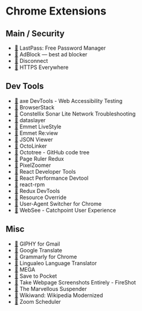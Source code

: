 # Chrome Extensions

## Main / Security

- [🔗](https://chrome.google.com/webstore/detail/lastpass-free-password-ma/hdokiejnpimakedhajhdlcegeplioahd) LastPass: Free Password Manager
- [🔗](https://chrome.google.com/webstore/detail/adblock-%E2%80%94-best-ad-blocker/gighmmpiobklfepjocnamgkkbiglidom) AdBlock — best ad blocker
- [🔗](https://chrome.google.com/webstore/detail/disconnect/jeoacafpbcihiomhlakheieifhpjdfeo) Disconnect
- [🔗](https://chrome.google.com/webstore/detail/https-everywhere/gcbommkclmclpchllfjekcdonpmejbdp) HTTPS Everywhere

## Dev Tools

- [🔗](https://chrome.google.com/webstore/detail/axe-devtools-web-accessib/lhdoppojpmngadmnindnejefpokejbdd) axe DevTools - Web Accessibility Testing
- [🔗](https://chrome.google.com/webstore/detail/browserstack/nkihdmlheodkdfojglpcjjmioefjahjb) BrowserStack
- [🔗](https://chrome.google.com/webstore/detail/constellix-sonar-lite-net/jaoaipchgmdieejepndehhkgjihmffde) Constellix Sonar Lite Network Troubleshooting
- [🔗](https://chrome.google.com/webstore/detail/dataslayer/ikbablmmjldhamhcldjjigniffkkjgpo) dataslayer
- [🔗](https://chrome.google.com/webstore/detail/emmet-livestyle/diebikgmpmeppiilkaijjbdgciafajmg) Emmet LiveStyle
- [🔗](https://chrome.google.com/webstore/detail/emmet-review/epejoicbhllgiimigokgjdoijnpaphdp) Emmet Re:view
- [🔗](https://chrome.google.com/webstore/detail/json-viewer/gbmdgpbipfallnflgajpaliibnhdgobh) JSON Viewer
- [🔗](https://chrome.google.com/webstore/detail/octolinker/jlmafbaeoofdegohdhinkhilhclaklkp) OctoLinker
- [🔗](https://chrome.google.com/webstore/detail/octotree-github-code-tree/bkhaagjahfmjljalopjnoealnfndnagc) Octotree - GitHub code tree
- [🔗](https://chrome.google.com/webstore/detail/page-ruler-redux/giejhjebcalaheckengmchjekofhhmal) Page Ruler Redux
- [🔗](https://chrome.google.com/webstore/detail/pixelzoomer/fogkjckfkdcnmnnfmbieljpkmmihhpao) PixelZoomer
- [🔗](https://chrome.google.com/webstore/detail/react-developer-tools/fmkadmapgofadopljbjfkapdkoienihi) React Developer Tools
- [🔗](https://chrome.google.com/webstore/detail/react-performance-devtool/fcombecpigkkfcbfaeikoeegkmkjfbfm) React Performance Devtool
- [🔗](https://chrome.google.com/webstore/detail/react-rpm/ifaijhlkcmaimeaafnapdfmkghneffbp) react-rpm
- [🔗](https://chrome.google.com/webstore/detail/redux-devtools/lmhkpmbekcpmknklioeibfkpmmfibljd) Redux DevTools
- [🔗](https://chrome.google.com/webstore/detail/resource-override/pkoacgokdfckfpndoffpifphamojphii) Resource Override
- [🔗](https://chrome.google.com/webstore/detail/user-agent-switcher-for-c/djflhoibgkdhkhhcedjiklpkjnoahfmg) User-Agent Switcher for Chrome
- [🔗](https://chrome.google.com/webstore/detail/websee-catchpoint-user-ex/dibilcjfahbokhiodajibcajcabfjein) WebSee - Catchpoint User Experience

## Misc

- [🔗](https://chrome.google.com/webstore/detail/giphy-for-gmail/andgibkjiikabclfdkecpmdkfanpdapf) GIPHY for Gmail
- [🔗](https://chrome.google.com/webstore/detail/google-translate/aapbdbdomjkkjkaonfhkkikfgjllcleb) Google Translate
- [🔗](https://chrome.google.com/webstore/detail/grammarly-for-chrome/kbfnbcaeplbcioakkpcpgfkobkghlhen) Grammarly for Chrome
- [🔗](https://chrome.google.com/webstore/detail/lingualeo-language-transl/nglbhlefjhcjockellmeclkcijildjhi) Lingualeo Language Translator
- [🔗](https://chrome.google.com/webstore/detail/mega/bigefpfhnfcobdlfbedofhhaibnlghod) MEGA
- [🔗](https://chrome.google.com/webstore/detail/save-to-pocket/niloccemoadcdkdjlinkgdfekeahmflj) Save to Pocket
- [🔗](https://chrome.google.com/webstore/detail/take-webpage-screenshots/mcbpblocgmgfnpjjppndjkmgjaogfceg) Take Webpage Screenshots Entirely - FireShot
- [🔗](https://chrome.google.com/webstore/detail/the-marvellous-suspender/noogafoofpebimajpfpamcfhoaifemoa/related) The Marvellous Suspender
- [🔗](https://chrome.google.com/webstore/detail/wikiwand-wikipedia-modern/emffkefkbkpkgpdeeooapgaicgmcbolj) Wikiwand: Wikipedia Modernized
- [🔗](https://chrome.google.com/webstore/detail/zoom-scheduler/kgjfgplpablkjnlkjmjdecgdpfankdle) Zoom Scheduler
